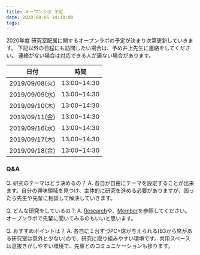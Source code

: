 ```yaml
---
title: オープンラボ 予定
date: 2020-08-05 14:18:00
tags:
---
```


2020年度 研究室配属に関するオープンラボの予定が決まり次第更新していきます。
下記以外の日程にも訪問したい場合は、予め井上先生に連絡をしてください。
連絡がない場合は対応できる人が居ない場合があります。


|日付|時間|
|:-:|:-:|
|2019/09/08(火)|13:00~14:30|
|2019/09/09(水)|13:00~14:30|
|2019/09/10(木)|13:00~14:30|
|2019/09/11(金)|13:00~14:30|
|2019/09/16(水)|13:00~14:30|
|2019/09/17(木)|13:00~14:30|
|2019/09/18(金)|13:00~14:30|

### Q&A
Q. 研究のテーマはどう決めるの？
A. 各自が自由にテーマを設定することが出来ます。自分の興味領域を見つけ、主体的に研究を進める必要がありますが、困ったら先生や先輩に相談して解決していきます。

Q. どんな研究をしているの？
A. [Research](../research)や、[Member](../member)を参照してください。オープンラボで先輩に聞いてみるのもいいと思います。

Q. おすすめポイントは？
A. 各自に１台ずづPC+席が与えられる(B3から席がある研究室は意外と少ない)ので、研究に取り組みやすい環境です。共用スペースは息抜きがしやすい環境で、先輩とのコミュニケーションも捗ります。
